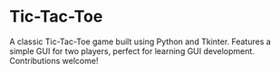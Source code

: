 # Tic-Tac-Toe
A classic Tic-Tac-Toe game built using Python and Tkinter. Features a simple GUI for two players, perfect for learning GUI development. Contributions welcome!
